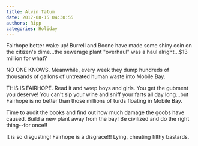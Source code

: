 ```yaml
---
title: Alvin Tatum
date: 2017-08-15 04:30:55
authors: Ripp
categories: Holiday
---
```


 Fairhope better wake up! Burrell and Boone have made some shiny coin on the citizen's dime...the sewerage plant "overhaul" was a haul alright...$13 million for what? 

NO ONE KNOWS. Meanwhile, every week they dump hundreds of thousands of gallons of untreated human waste into Mobile Bay. 

THIS IS FAIRHOPE.  Read it and weep boys and girls. You get the gubment you deserve!
You can't sip your wine and sniff your farts all day long...but Fairhope is no better
than those millions of turds floating in Mobile Bay.

Time to audit the books and find out how much damage the goobs have caused. Build a new plant away from the bay! Be civilized and do the right thing--for once!!

It is so disgusting! Fairhope is a disgrace!!! Lying, cheating filthy bastards.